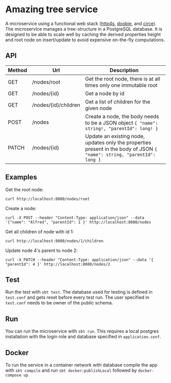 # Amazing tree service

A microservice using a functional web stack ([http4s](http://http4s.org/), [doobie](http://tpolecat.github.io/doobie/),
and [circe](https://github.com/circe/circe)). The microservice manages a tree-structure in a PostgreSQL
database. It is designed to be able to scale well by caching the derived properties height
and root node on insert/update to avoid expensive on-the-fly computations.

## API

Method | Url                    | Description
------ | ---------------------- | -----------
GET    | /nodes/root            | Get the root node, there is at all times only one immutable root
GET    | /nodes/{id}            | Get a node by id
GET    | /nodes/{id}/children   | Get a list of children for the given node 
POST   | /nodes                 | Create a node, the body needs to be a JSON object `{ "name": string!, "parentId": long! }`
PATCH  | /nodes/{id}            | Update an existing node, updates only the properties present in the body of JSON `{ "name": string, "parentId": long }`


## Examples

Get the root node:

```curl http://localhost:8080/nodes/root```

Create a node:

```curl -X POST --header "Content-Type: application/json" --data '{"name": "Alfred", "parentId": 1 }' http://localhost:8080/nodes```

Get all children of node with id 1:

```curl http://localhost:8080/nodes/1/children```

Update node 4's parent to node 2:

```curl -X PATCH --header "Content-Type: application/json" --data '{ "parentId": 4 }' http://localhost:8080/nodes/2```

## Test
Run the test with `sbt test`. The database used for testing is defined in `test.conf` and gets reset before every test run. The user specified in `test.conf` needs to be owner of the public schema.

## Run
You can run the microservice with `sbt run`. This requires a local postgres installation with the login role and database specified in `application.conf`.

## Docker
To run the service in a container network with database compile the app with `sbt compile` and run `sbt docker:publishLocal` followed by `docker-compose up`

